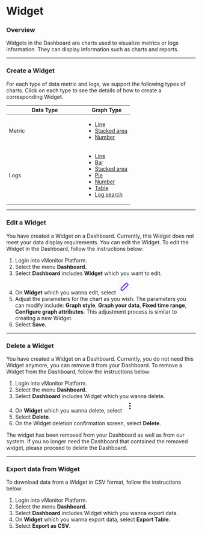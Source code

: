 # Widget

### Overview

Widgets in the Dashboard are charts used to visualize metrics or logs information. They can display information such as charts and reports.

***

### Create a Widget

For each type of data metric and logs, we support the following types of charts. Click on each type to see the details of how to create a corresponding Widget.

<table><thead><tr><th width="191">Data Type</th><th>Graph Type</th></tr></thead><tbody><tr><td>Metric</td><td><ul><li><a href="line.md">Line</a></li><li><a href="stack-area.md">Stacked area</a></li><li><a href="number.md">Number</a></li></ul></td></tr><tr><td>Logs</td><td><ul><li><a href="line.md">Line</a></li><li><a href="bar.md">Bar</a></li><li><a href="stack-area.md">Stacked area</a></li><li><a href="pie.md">Pie</a></li><li><a href="number.md">Number</a></li><li><a href="table.md">Table</a></li><li><a href="log-search.md">Log search</a></li></ul></td></tr></tbody></table>

***

### Edit a Widget

You have created a Widget on a Dashboard. Currently, this Widget does not meet your data display requirements. You can edit the Widget. To edit the Widget in the Dashboard, follow the instructions below:

1. Login into vMonitor Platform.
2. Select the menu **Dashboard.**
3. Select **Dashboard** includes **Widget** which you want to edit.
4. On **Widget** which you wanna edit, select <img src="../../../../.gitbook/assets/image (53) (1) (1) (1) (1).png" alt="" data-size="line">
5. Adjust the parameters for the chart as you wish. The parameters you can modify include: **Graph style**, **Graph your data**, **Fixed time range**, **Configure graph attributes**. This adjustment process is similar to creating a new Widget.
6. Select **Save.**

***

### Delete a Widget

You have created a Widget on a Dashboard. Currently, you do not need this Widget anymore, you can remove it from your Dashboard. To remove a Widget from the Dashboard, follow the instructions below:

1. Login into vMonitor Platform.
2. Select the menu **Dashboard.**
3. Select **Dashboard** includes Widget which you wanna delete.
4. On **Widget** which you wanna delete, select <img src="../../../../.gitbook/assets/image (54) (1) (1) (1).png" alt="" data-size="line">
5. Select **Delete**.
6. On the Widget deletion confirmation screen, select **Delete**.

The widget has been removed from your Dashboard as well as from our system. If you no longer need the Dashboard that contained the removed widget, please proceed to delete the Dashboard.

***

### Export data from Widget

To download data from a Widget in CSV format, follow the instructions below:

1. Login into vMonitor Platform.
2. Select the menu **Dashboard.**
3. Select **Dashboard** includes Widget which you wanna export data.
4. On **Widget** which you wanna export data, select **Export Table.**
5. Select **Export as CSV**.
